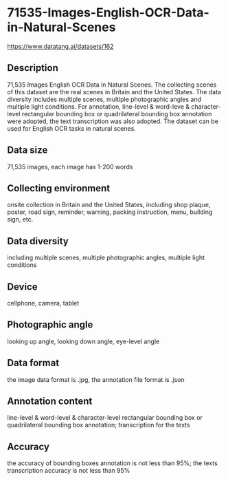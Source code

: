 # 71535-Images-English-OCR-Data-in-Natural-Scenes
https://www.datatang.ai/datasets/162

## Description
71,535 Images English OCR Data in Natural Scenes. The collecting scenes of this dataset are the real scenes in Britain and the United States. The data diversity includes multiple scenes, multiple photographic angles and multiple light conditions. For annotation, line-level & word-leve & character-level rectangular bounding box or quadrilateral bounding box annotation were adopted, the text transcription was also adopted. The dataset can be used for English OCR tasks in natural scenes.

## Data size
71,535 images, each image has 1-200 words

## Collecting environment
onsite collection in Britain and the United States, including shop plaque, poster, road sign, reminder, warning, packing instruction, menu, building sign, etc.

## Data diversity
including multiple scenes, multiple photographic angles, multiple light conditions

## Device
cellphone, camera, tablet

## Photographic angle
looking up angle, looking down angle, eye-level angle

## Data format
the image data format is .jpg, the annotation file format is .json

## Annotation content
line-level & word-level & character-level rectangular bounding box or quadrilateral bounding box annotation; transcription for the texts

## Accuracy
the accuracy of bounding boxes annotation is not less than 95%; the texts transcription accuracy is not less than 95%
